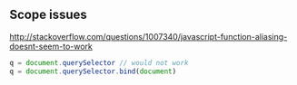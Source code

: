 
## Scope issues
http://stackoverflow.com/questions/1007340/javascript-function-aliasing-doesnt-seem-to-work
```js
q = document.querySelector // would not work
q = document.querySelector.bind(document)
```
